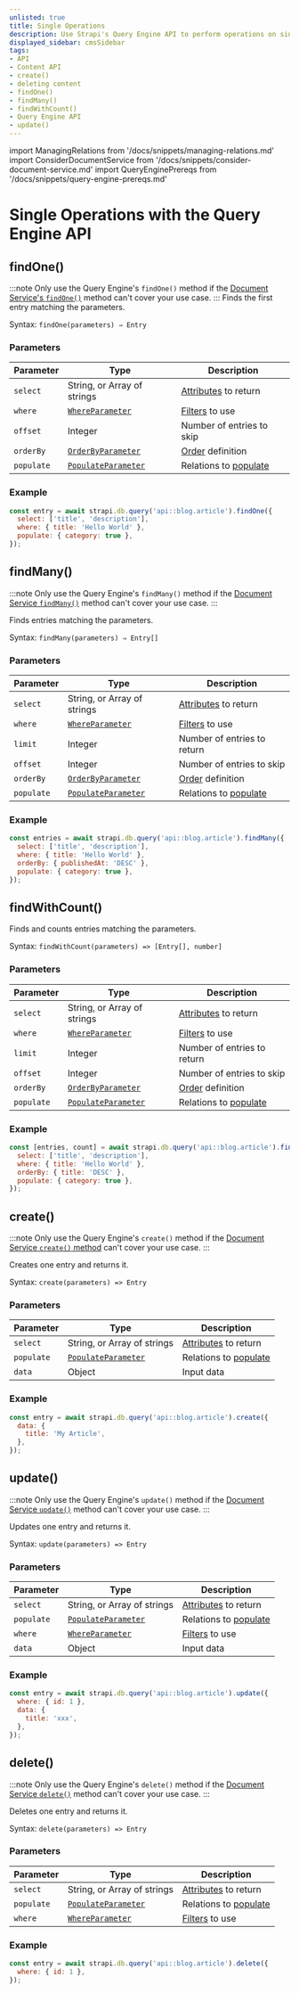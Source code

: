 ```yaml
---
unlisted: true
title: Single Operations
description: Use Strapi's Query Engine API to perform operations on single entries.
displayed_sidebar: cmsSidebar
tags:
- API
- Content API
- create()
- deleting content
- findOne()
- findMany()
- findWithCount()
- Query Engine API
- update()
---
```


import ManagingRelations from '/docs/snippets/managing-relations.md'
import ConsiderDocumentService from '/docs/snippets/consider-document-service.md'
import QueryEnginePrereqs from '/docs/snippets/query-engine-prereqs.md'

# Single Operations with the Query Engine API

<ConsiderDocumentService />
<QueryEnginePrereqs />

## findOne()

:::note
 Only use the Query Engine's `findOne()` method if the [Document Service's `findOne()`](/cms/api/document-service#findone) method can't cover your use case.
:::
Finds the first entry matching the parameters.

Syntax: `findOne(parameters) ⇒ Entry`

### Parameters

| Parameter  | Type   | Description   |
| ---------- | -------------- | --------- |
| `select`   | String, or Array of strings | [Attributes](/cms/backend-customization/models#model-attributes) to return |
| `where`    | [`WhereParameter`](/cms/api/query-engine/filtering/) | [Filters](/cms/api/query-engine/filtering/) to use   |
| `offset`   | Integer   | Number of entries to skip   |
| `orderBy`  | [`OrderByParameter`](/cms/api/query-engine/order-pagination/) | [Order](/cms/api/query-engine/order-pagination/) definition |
| `populate` | [`PopulateParameter`](/cms/api/query-engine/populating/) | Relations to [populate](/cms/api/query-engine/populating/) |

### Example

```js
const entry = await strapi.db.query('api::blog.article').findOne({
  select: ['title', 'description'],
  where: { title: 'Hello World' },
  populate: { category: true },
});
```

## findMany()

:::note
 Only use the Query Engine's `findMany()` method if the [Document Service `findMany()`](/cms/api/document-service#findmany) method can't cover your use case.
:::

Finds entries matching the parameters.

Syntax: `findMany(parameters) ⇒ Entry[]`

### Parameters

| Parameter | Type                           | Description                                |
| --------- | ------------------------------ | ------------------------------------------ |
| `select`   | String, or Array of strings | [Attributes](/cms/backend-customization/models#model-attributes) to return |
| `where`    | [`WhereParameter`](/cms/api/query-engine/filtering/)  | [Filters](/cms/api/query-engine/filtering/) to use |
| `limit`   | Integer  | Number of entries to return  |
| `offset`   | Integer  | Number of entries to skip |
| `orderBy`  | [`OrderByParameter`](/cms/api/query-engine/order-pagination/) | [Order](/cms/api/query-engine/order-pagination/) definition |
| `populate` | [`PopulateParameter`](/cms/api/query-engine/populating/)      | Relations to [populate](/cms/api/query-engine/populating/) |

### Example

```js
const entries = await strapi.db.query('api::blog.article').findMany({
  select: ['title', 'description'],
  where: { title: 'Hello World' },
  orderBy: { publishedAt: 'DESC' },
  populate: { category: true },
});
```

## findWithCount()

Finds and counts entries matching the parameters.

Syntax: `findWithCount(parameters) => [Entry[], number]`

### Parameters

| Parameter | Type                           | Description                                |
| --------- | ------------------------------ | ------------------------------------------ |
| `select`   | String, or Array of strings | [Attributes](/cms/backend-customization/models#model-attributes) to return |
| `where`    | [`WhereParameter`](/cms/api/query-engine/filtering/)          | [Filters](/cms/api/query-engine/filtering/) to use |
| `limit`     | Integer    | Number of entries to return    |
| `offset`   | Integer  | Number of entries to skip  |
| `orderBy`  | [`OrderByParameter`](/cms/api/query-engine/order-pagination/) | [Order](/cms/api/query-engine/order-pagination/) definition |
| `populate` | [`PopulateParameter`](/cms/api/query-engine/populating/)      | Relations to [populate](/cms/api/query-engine/populating/) |

### Example

```js
const [entries, count] = await strapi.db.query('api::blog.article').findWithCount({
  select: ['title', 'description'],
  where: { title: 'Hello World' },
  orderBy: { title: 'DESC' },
  populate: { category: true },
});
```

## create()

:::note
 Only use the Query Engine's `create()` method if the [Document Service `create()` method](/cms/api/document-service#create) can't cover your use case.
:::

Creates one entry and returns it.

Syntax: `create(parameters) => Entry`

### Parameters

| Parameter | Type                           | Description                                |
| --------- | ------------------------------ | ------------------------------------------ |
| `select`   | String, or Array of strings | [Attributes](/cms/backend-customization/models#model-attributes) to return |
| `populate` | [`PopulateParameter`](/cms/api/query-engine/populating/)  | Relations to [populate](/cms/api/query-engine/populating/) |
| `data`  | Object   | Input data  |

### Example

```js
const entry = await strapi.db.query('api::blog.article').create({
  data: {
    title: 'My Article',
  },
});
```

<ManagingRelations components={props.components} />

## update()

:::note
 Only use the Query Engine's `update()` method if the [Document Service `update()`](/cms/api/document-service#update) method can't cover your use case.
:::

Updates one entry and returns it.

Syntax: `update(parameters) => Entry`

### Parameters

| Parameter | Type                           | Description                                |
| --------- | ------------------------------ | ------------------------------------------ |
| `select`   | String, or Array of strings | [Attributes](/cms/backend-customization/models#model-attributes) to return |
| `populate` | [`PopulateParameter`](/cms/api/query-engine/populating/)      | Relations to [populate](/cms/api/query-engine/populating/)
| `where`    | [`WhereParameter`](/cms/api/query-engine/filtering/)          | [Filters](/cms/api/query-engine/filtering/) to use  |
| `data`  | Object     | Input data   |

### Example

```js
const entry = await strapi.db.query('api::blog.article').update({
  where: { id: 1 },
  data: {
    title: 'xxx',
  },
});
```

<ManagingRelations components={props.components} />

## delete()

:::note
 Only use the Query Engine's `delete()` method if the [Document Service `delete()`](/cms/api/document-service#delete) method can't cover your use case.
:::

Deletes one entry and returns it.

Syntax: `delete(parameters) => Entry`

### Parameters

| Parameter | Type                           | Description                                |
| --------- | ------------------------------ | ------------------------------------------ |
| `select`   | String, or Array of strings | [Attributes](/cms/backend-customization/models#model-attributes) to return |
| `populate` | [`PopulateParameter`](/cms/api/query-engine/populating/)      | Relations to [populate](/cms/api/query-engine/populating/)
| `where`    | [`WhereParameter`](/cms/api/query-engine/filtering/)          | [Filters](/cms/api/query-engine/filtering/) to use    |

### Example

```js
const entry = await strapi.db.query('api::blog.article').delete({
  where: { id: 1 },
});
```
